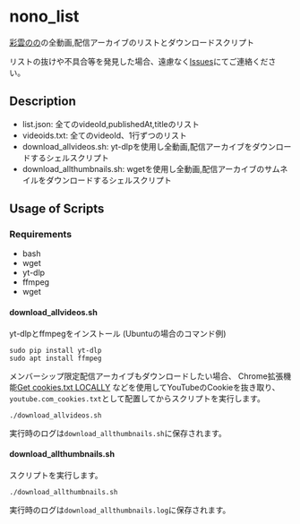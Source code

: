 # nono_list

[彩雲のの](https://www.youtube.com/channel/UCtKH7ZHAJ7TcTjyiLJRHhvg)の全動画,配信アーカイブのリストとダウンロードスクリプト

リストの抜けや不具合等を発見した場合、遠慮なく[Issues](https://github.com/kenh0u/nono_list/issues)にてご連絡ください。

## Description

- list.json: 全てのvideoId,publishedAt,titleのリスト
- videoids.txt: 全てのvideoId、1行ずつのリスト
- download_allvideos.sh: yt-dlpを使用し全動画,配信アーカイブをダウンロードするシェルスクリプト
- download_allthumbnails.sh: wgetを使用し全動画,配信アーカイブのサムネイルをダウンロードするシェルスクリプト

## Usage of Scripts

### Requirements

- bash
- wget
- yt-dlp
- ffmpeg
- wget

#### download_allvideos.sh

yt-dlpとffmpegをインストール (Ubuntuの場合のコマンド例)

```
sudo pip install yt-dlp
sudo apt install ffmpeg
```

メンバーシップ限定配信アーカイブもダウンロードしたい場合、
Chrome拡張機能[Get cookies.txt LOCALLY](https://chrome.google.com/webstore/detail/get-cookiestxt-locally/cclelndahbckbenkjhflpdbgdldlbecc)
などを使用してYouTubeのCookieを抜き取り、`youtube.com_cookies.txt`として配置してからスクリプトを実行します。

```
./download_allvideos.sh
```

実行時のログは`download_allthumbnails.sh`に保存されます。

#### download_allthumbnails.sh

スクリプトを実行します。

```
./download_allthumbnails.sh
```

実行時のログは`download_allthumbnails.log`に保存されます。
